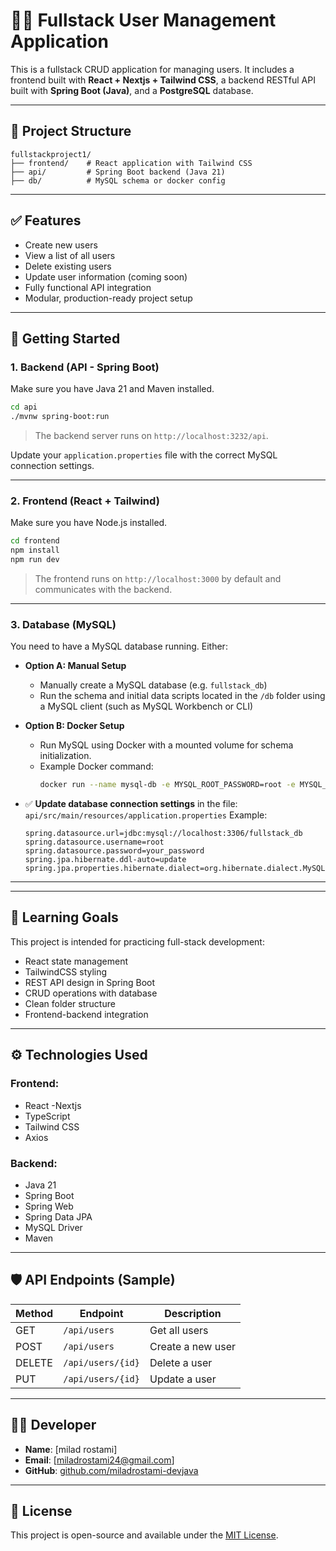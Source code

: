 # 🧑‍💻 Fullstack User Management Application

This is a fullstack CRUD application for managing users. It includes a frontend built with **React + Nextjs + Tailwind CSS**, a backend RESTful API built with **Spring Boot (Java)**, and a **PostgreSQL** database.

---

## 📂 Project Structure

```
fullstackproject1/
├── frontend/    # React application with Tailwind CSS
├── api/         # Spring Boot backend (Java 21)
├── db/          # MySQL schema or docker config
```

---

## ✅ Features

- Create new users  
- View a list of all users  
- Delete existing users  
- Update user information (coming soon)  
- Fully functional API integration  
- Modular, production-ready project setup

---

## 🚀 Getting Started

### 1. Backend (API - Spring Boot)

Make sure you have Java 21 and Maven installed.

```bash
cd api
./mvnw spring-boot:run
```

> The backend server runs on `http://localhost:3232/api`.

Update your `application.properties` file with the correct MySQL connection settings.

---

### 2. Frontend (React + Tailwind)

Make sure you have Node.js installed.

```bash
cd frontend
npm install
npm run dev
```

> The frontend runs on `http://localhost:3000` by default and communicates with the backend.

---


### 3. Database (MySQL)

You need to have a MySQL database running. Either:

- **Option A: Manual Setup**

  - Manually create a MySQL database (e.g. `fullstack_db`)
  - Run the schema and initial data scripts located in the `/db` folder using a MySQL client (such as MySQL Workbench or CLI)

- **Option B: Docker Setup**

  - Run MySQL using Docker with a mounted volume for schema initialization.
  - Example Docker command:
    ```bash
    docker run --name mysql-db -e MYSQL_ROOT_PASSWORD=root -e MYSQL_DATABASE=fullstack_db -p 3306:3306 -v /path/to/your/fullstackproject1/db:/docker-entrypoint-initdb.d mysql:8
    ```

- ✅ **Update database connection settings** in the file: `api/src/main/resources/application.properties` Example:

  ```properties
  spring.datasource.url=jdbc:mysql://localhost:3306/fullstack_db
  spring.datasource.username=root
  spring.datasource.password=your_password
  spring.jpa.hibernate.ddl-auto=update
  spring.jpa.properties.hibernate.dialect=org.hibernate.dialect.MySQL8Dialect
  ```

---


---

## 🧠 Learning Goals

This project is intended for practicing full-stack development:

- React state management
- TailwindCSS styling
- REST API design in Spring Boot
- CRUD operations with database
- Clean folder structure
- Frontend-backend integration

---

## ⚙️ Technologies Used

### Frontend:

- React
-Nextjs
- TypeScript
- Tailwind CSS
- Axios

### Backend:

- Java 21
- Spring Boot
- Spring Web
- Spring Data JPA
- MySQL Driver
- Maven

---

## 🛡️ API Endpoints (Sample)

| Method | Endpoint         | Description         |
|--------|------------------|---------------------|
| GET    | `/api/users`     | Get all users       |
| POST   | `/api/users`     | Create a new user   |
| DELETE | `/api/users/{id}`| Delete a user       |
| PUT    | `/api/users/{id}`| Update a user       |

---

## 👨‍💻 Developer

- **Name**: [milad rostami]
- **Email**: [miladrostami24@gmail.com]
- **GitHub**: [github.com/miladrostami-devjava](https://github.com/miladrostami-devjava)

---

## 📌 License

This project is open-source and available under the [MIT License](LICENSE).
